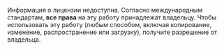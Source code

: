 Информация о лицензии недоступна. Согласно международным стандартам, **все права** на эту работу принадлежат владельцу. Чтобы использовать эту работу (любым способом, включая копирование, изменение, распространение или загрузку), получите разрешение от владельца.